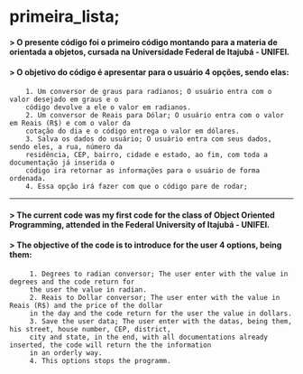 # primeira_lista;

#### > O presente código foi o primeiro código montando para a materia de orientada a objetos, cursada na Universidade Federal de Itajubá - UNIFEI.

#### > O objetivo do código é apresentar para o usuário 4 opções, sendo elas:
        1. Um conversor de graus para radianos; O usuário entra com o valor desejado em graus e o 
        código devolve a ele o valor em radianos.
        2. Um conversor de Reais para Dólar; O usuário entra com o valor em Reais (R$) e com o valor da
        cotação do dia e o código entrega o valor em dólares.
        3. Salva os dados do usuário; O usuário entra com seus dados, sendo eles, a rua, número da 
        residência, CEP, bairro, cidade e estado, ao fim, com toda a documentação já inserida o 
        código ira retornar as informações para o usuário de forma ordenada.
        4. Essa opção irá fazer com que o código pare de rodar;
 ------------------------------
 #### > The current code was my first code for the class of Object Oriented Programming, attended in the Federal University of Itajubá - UNIFEI.
 
 #### > The objective of the code is to introduce for the user 4 options, being them:
         1. Degrees to radian conversor; The user enter with the value in degrees and the code return for
         the user the value in radian.  
         2. Reais to Dollar conversor; The user enter with the value in Reais (R$) and the price of the dollar 
         in the day and the code return for the user the value in dollars.
         3. Save the user data; The user enter with the datas, being them, his street, house number, CEP, district,
         city and state, in the end, with all documentations already inserted, the code will return the the information
         in an orderly way.
         4. This options stops the programm.
